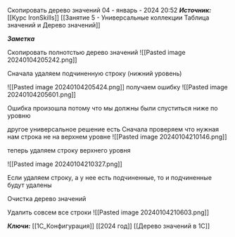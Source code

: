 
Скопировать дерево значений
 04 - январь - 2024  20:52 
***Источник:***  [[Курс IronSkills]] [[Занятие 5 - Универсальные коллекции Таблица значений  и Дерево значений]]

***Заметка*** 

Скопировать полнотстью дерево значений
![[Pasted image 20240104205242.png]]

Сначала удаляем подчиненную строку (нижний уровень)

![[Pasted image 20240104205424.png]]
получаем ошибку
![[Pasted image 20240104205601.png]]

Ошибка произошла потому что мы должны были спуститься ниже по уровню
 
другое универсальное решение есть 
Сначала проверяем что нужная нам строка не на верхнем уровне
![[Pasted image 20240104210146.png]]

теперь удаляем строку верхнего уровня

![[Pasted image 20240104210327.png]]

Если удаляем строку, а у нее есть подчиненные, то и подчиненные будут удалены

Очистка дерево значений

Удалить совсем все строки 
![[Pasted image 20240104210603.png]]




***Ключи:*** [[1С_Конфигурация]] [[2024 год]] [[Дерево значений в 1С]]